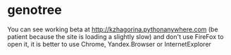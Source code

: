 # genotree

You can see working beta at http://kzhagorina.pythonanywhere.com
(be patient because the site is loading a slightly slow)
and don't use FireFox to open it, it is better to use Chrome, Yandex.Browser or InternetExplorer
